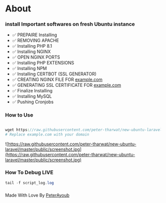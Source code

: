# About

### install Important softwares on fresh Ubuntu instance

- ✅  PREPAIRE Installing
- ✅  REMOVING APACHE
- ✅  Installing PHP 8.1
- ✅  Installing NGINX
- ✅  OPEN NGINX PORTS
- ✅  Installing PHP EXTENSIONS
- ✅  Installing NPM
- ✅  Installing CERTBOT (SSL GENERATOR)
- ✅  CREATING NGINX FILE FOR [example.com](http://example.com/)
- ✅  GENERATING SSL CERTIFICATE FOR [example.com](http://example.com/)
- ✅  Finalize Installing
- ✅  Installing MySQL
- ✅  Pushing Cronjobs

### How to Use

```php

wget https://raw.githubusercontent.com/peter-tharwat/new-ubuntu-laravel/master/script.sh ; sudo chmod +x script.sh ; ./script.sh -d example.com
# Replace example.com with your domain
```
![https://raw.githubusercontent.com/peter-tharwat/new-ubuntu-laravel/master/public/screenshot.jpg](https://raw.githubusercontent.com/peter-tharwat/new-ubuntu-laravel/master/public/screenshot.jpg)

### How To Debug LIVE

```php
tail -f script_log.log
```

### 
Made With Love By [PeterAyoub](https://PeterAyoub.me/)

